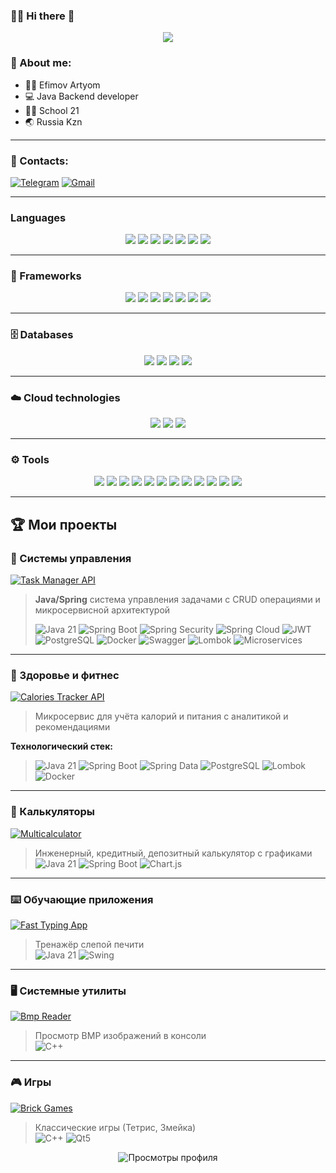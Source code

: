 
### 👨‍💻 Hi there 🙋

<p align="center">
<img src="https://media.giphy.com/media/SuZY20qLNE3Hq/giphy.gif?cid=ecf05e477yigsk62tyxo9hg3geu7xi83tetux4a42vi7zme6&ep=v1_stickers_search&rid=giphy.gif&ct=s">
</p>

###  🏃 About me:
- 👨‍💻 Efimov Artyom
- 💻 Java Backend developer
- 👨‍🎓 School 21
- 🌏 Russia Kzn
---
### 📌 Contacts:

[![Telegram](https://img.shields.io/badge/Telegram-26A5E4?style=for-the-badge&logo=telegram&logoColor=white)](https://t.me/belkamydog)
[![Gmail](https://img.shields.io/badge/Gmail-D14836?style=for-the-badge&logo=gmail&logoColor=white)](mailto:belkamydog22@gmail.com)

---

### Languages
<p align="center">
    <img src="https://img.shields.io/badge/Java-ED8B00?style=for-the-badge&logo=openjdk&logoColor=white">
    <img src="https://img.shields.io/badge/C-00599C?style=for-the-badge&logo=c&logoColor=white">
    <img src="https://img.shields.io/badge/C%2B%2B-00599C?style=for-the-badge&logo=c%2B%2B&logoColor=white">
    <img src="https://img.shields.io/badge/Python-14354C?style=for-the-badge&logo=python&logoColor=white">
    <img src="https://img.shields.io/badge/CSS-239120?&style=for-the-badge&logo=css3&logoColor=white">
    <img src="https://img.shields.io/badge/HTML-239120?style=for-the-badge&logo=html5&logoColor=white">
    <img src="Shell Scripting](https://img.shields.io/badge/Shell_Scripting-4EAA25?style=for-the-badge&logo=gnu-bash&logoColor=white">
</p>

---

### 🔧 Frameworks
<p align="center">
  <img src="https://img.shields.io/badge/Spring-6DB33F?style=for-the-badge&logo=spring&logoColor=white">
  <img src="https://img.shields.io/badge/Spring_Boot-6DB33F?style=for-the-badge&logo=spring-boot&logoColor=white">
  <img src="https://img.shields.io/badge/Spring_Security-6DB33F?style=for-the-badge&logo=spring-security&logoColor=white">
  <img src="https://img.shields.io/badge/Qt5-41CD52?style=for-the-badge&logo=qt&logoColor=white">
  <img src="https://img.shields.io/badge/Apache_Kafka-231F20?style=for-the-badge&logo=apache-kafka&logoColor=white">
  <img src="https://img.shields.io/badge/Thymeleaf-005F0F?style=for-the-badge&logo=thymeleaf&logoColor=white">
  <img src="https://img.shields.io/badge/OpenGL-5586A4?style=for-the-badge&logo=opengl&logoColor=white">
</p>

---

### 🗄 Databases
<p align="center">
  <img src="https://img.shields.io/badge/PostgreSQL-316192?style=for-the-badge&logo=postgresql&logoColor=white">
  <img src="https://img.shields.io/badge/MongoDB-47A248?style=for-the-badge&logo=mongodb&logoColor=white">
  <img src="https://img.shields.io/badge/Redis-DC382D?style=for-the-badge&logo=redis&logoColor=white">
  <img src="https://img.shields.io/badge/H2_Database-0078D4?style=for-the-badge&logo=h2&logoColor=white">
</p>

---

### ☁️ Cloud technologies
<p align="center">
  <img src="https://img.shields.io/badge/Docker-2496ED?style=for-the-badge&logo=docker&logoColor=white">
  <img src="https://img.shields.io/badge/Kubernetes-326CE5?style=for-the-badge&logo=kubernetes&logoColor=white">
  <img src="https://img.shields.io/badge/Spring_Cloud-6DB33F?style=for-the-badge&logo=spring&logoColor=white">
</p>

---

### ⚙️ Tools
<p align="center">
    <img src="https://img.shields.io/badge/Git-F05032?style=for-the-badge&logo=git&logoColor=white">
    <img src="https://img.shields.io/badge/Gradle-02303A?style=for-the-badge&logo=gradle&logoColor=white">
    <img src="https://img.shields.io/badge/IntelliJ_IDEA-000000?style=for-the-badge&logo=intellij-idea&logoColor=white">
    <img src="https://img.shields.io/badge/Linux-FCC624?style=for-the-badge&logo=linux&logoColor=black">
    <img src="https://img.shields.io/badge/mac%20os-000000?style=for-the-badge&logo=apple&logoColor=white">
    <img src="https://img.shields.io/badge/Visual_Studio_Code-0078D4?style=for-the-badge&logo=visual%20studio%20code&logoColor=white">
    <img src="https://img.shields.io/badge/GNU%20Bash-4EAA25?style=for-the-badge&logo=GNU%20Bash&logoColor=white">
    <img src="https://img.shields.io/badge/Maven-C71A36?style=for-the-badge&logo=apache-maven&logoColor=white">
    <img src="https://img.shields.io/badge/GitLab-FCA121?style=for-the-badge&logo=gitlab&logoColor=white">
    <img src="https://img.shields.io/badge/Postman-FF6C37?style=for-the-badge&logo=postman&logoColor=white">
    <img src="https://img.shields.io/badge/Docker-2496ED?style=for-the-badge&logo=docker&logoColor=white">
    <img src="https://img.shields.io/badge/Make-003366?style=for-the-badge&logo=cmake&logoColor=white">
</p>

---
## 🏆 Мои проекты

### 📌 Системы управления
[![Task Manager API](https://img.shields.io/badge/Task_Manager-6DB33F?style=for-the-badge&logo=spring&logoColor=white)](https://github.com/belkamydog/Task-Manager-Api)
> **Java/Spring** система управления задачами с CRUD операциями и микросервисной архитектурой  
> 
> ![Java 21](https://img.shields.io/badge/-Java_21-007396?logo=openjdk&logoColor=white)
> ![Spring Boot](https://img.shields.io/badge/-Spring_Boot-6DB33F?logo=springboot)
> ![Spring Security](https://img.shields.io/badge/-Spring_Security-6DB33F?logo=springsecurity)
> ![Spring Cloud](https://img.shields.io/badge/-Spring_Cloud-6DB33F?logo=spring)
> ![JWT](https://img.shields.io/badge/-JWT-000000?logo=jsonwebtokens)
> ![PostgreSQL](https://img.shields.io/badge/-PostgreSQL-4169E1?logo=postgresql)
> ![Docker](https://img.shields.io/badge/-Docker-2496ED?logo=docker)
> ![Swagger](https://img.shields.io/badge/-Swagger-85EA2D?logo=swagger)
> ![Lombok](https://img.shields.io/badge/-Lombok-003366?logo=lombok)
> ![Microservices](https://img.shields.io/badge/-Microservices-009688?logo=microservices)
---

### 🍏 Здоровье и фитнес
[![Calories Tracker API](https://img.shields.io/badge/Calorie_Tracker-ED8B00?style=for-the-badge&logo=fitbit&logoColor=white)](https://github.com/belkamydog/Calories-Tracker-API)
> Микросервис для учёта калорий и питания с аналитикой и рекомендациями  

**Технологический стек:**  
> ![Java 21](https://img.shields.io/badge/-Java_21-007396?logo=openjdk&logoColor=white)
> ![Spring Boot](https://img.shields.io/badge/-Spring_Boot-6DB33F?logo=springboot)
> ![Spring Data](https://img.shields.io/badge/-Spring_Data-6DB33F?logo=spring)
> ![PostgreSQL](https://img.shields.io/badge/-PostgreSQL-4169E1?logo=postgresql)
> ![Lombok](https://img.shields.io/badge/-Lombok-003366?logo=lombok)
> ![Docker](https://img.shields.io/badge/-Docker-2496ED?logo=docker)

---

### 🧮 Калькуляторы
[![Multicalculator](https://img.shields.io/badge/Multicalculator-007396?style=for-the-badge&logo=calculator&logoColor=white)](https://github.com/belkamydog/MultiCalculator)
> Инженерный, кредитный, депозитный калькулятор с графиками  
> ![Java 21](https://img.shields.io/badge/-Java_21-007396?logo=java) ![Spring Boot](https://img.shields.io/badge/-Spring_Boot-6DB33F?logo=springboot) ![Chart.js](https://img.shields.io/badge/-Chart.js-FF6384?logo=chartdotjs)

---

### ⌨️ Обучающие приложения
[![Fast Typing App](https://img.shields.io/badge/Fast_Typing-007396?style=for-the-badge&logo=keyboard&logoColor=white)](https://github.com/belkamydog/FastTypingApp)
> Тренажёр слепой печити  
> ![Java 21](https://img.shields.io/badge/-Java_21-007396?logo=java) ![Swing](https://img.shields.io/badge/-Java_Swing-4EAA25?logo=swing)

---

### 🖥️ Системные утилиты
[![Bmp Reader](https://img.shields.io/badge/BMP_Reader-00599C?style=for-the-badge&logo=c%2B%2B&logoColor=white)](https://github.com/belkamydog/bmpReader)
> Просмотр BMP изображений в консоли  
> ![C++](https://img.shields.io/badge/-C++-00599C?logo=c%2B%2B)

---

### 🎮 Игры
[![Brick Games](https://img.shields.io/badge/Brick_Games-41CD52?style=for-the-badge&logo=qt&logoColor=white)](https://github.com/belkamydog/BrickGames)
> Классические игры (Тетрис, Змейка)  
> ![C++](https://img.shields.io/badge/-C++-00599C?logo=c%2B%2B) ![Qt5](https://img.shields.io/badge/-Qt5-41CD52?logo=qt)

<div align="center">
  <img src="https://komarev.com/ghpvc/?username=belkamydog&style=flat-square&color=blue" alt="Просмотры профиля"/>
</div>
 

